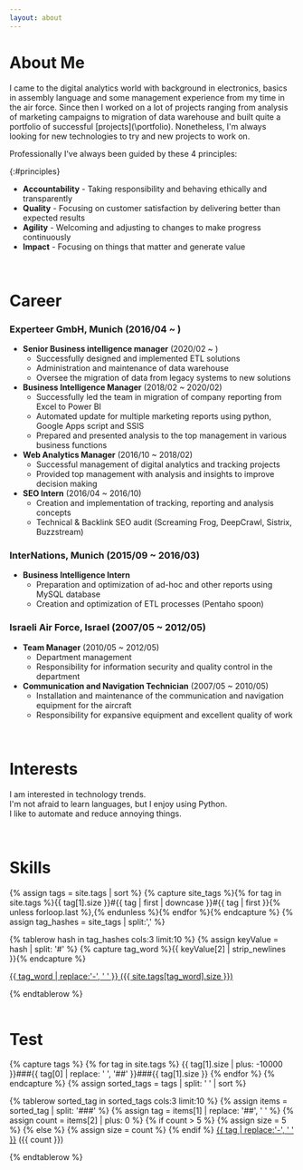 ```yaml
---
layout: about 
---
```


# About Me
I came to the digital analytics world with background in electronics, basics in assembly language and some management experience from my time in the air force. Since then I worked on a lot of projects ranging from analysis of marketing campaigns to migration of data warehouse and built quite a portfolio of successful [projects](\portfolio\). Nonetheless, I'm always looking for new technologies to try and new projects to work on.

Professionally I've always been guided by these 4 principles:

{:#principles}
- **Accountability** - Taking responsibility and behaving ethically and transparently
- **Quality** - Focusing on customer satisfaction by delivering better than expected results 
- **Agility** - Welcoming and adjusting to changes to make progress continuously
- **Impact** - Focusing on things that matter and generate value



<br/>

# Career


### Experteer GmbH, Munich (2016/04 ~ )
* **Senior Business intelligence manager** (2020/02 ~ )
  * Successfully designed and implemented ETL solutions
  * Administration and maintenance of data warehouse
  * Oversee the migration of data from legacy systems to new solutions
* **Business Intelligence Manager** (2018/02 ~ 2020/02)
  * Successfully led the team in migration of company reporting from Excel to Power BI
  * Automated update for multiple marketing reports using python, Google Apps script and SSIS
  * Prepared and presented analysis to the top management in various business functions
* **Web Analytics Manager** (2016/10 ~ 2018/02)
  * Successful management of digital analytics and tracking projects
  * Provided top management with analysis and insights to improve decision making
* **SEO Intern** (2016/04 ~ 2016/10)
  * Creation and implementation of tracking, reporting and analysis concepts
  * Technical & Backlink SEO audit (Screaming Frog, DeepCrawl, Sistrix, Buzzstream)


### InterNations, Munich (2015/09 ~ 2016/03)
* **Business Intelligence Intern**
  * Preparation and optimization of ad-hoc and other reports using MySQL database
  * Creation and optimization of ETL processes (Pentaho spoon)


###  Israeli Air Force, Israel (2007/05 ~ 2012/05)
* **Team Manager** (2010/05 ~ 2012/05)
  * Department management
  * Responsibility for information security and quality control in the department
* **Communication and Navigation Technician** (2007/05 ~ 2010/05)
  * Installation and maintenance of the communication and navigation equipment for the aircraft
  * Responsibility for expansive equipment and excellent quality of work

<br/>

# Interests
I am interested in technology trends.  
I'm not afraid to learn languages, but I enjoy using Python.  
I like to automate and reduce annoying things.  

<br/>

# Skills

<table>
{% assign tags = site.tags | sort %}
{% capture site_tags %}{% for tag in site.tags %}{{ tag[1].size }}#{{ tag | first | downcase }}#{{ tag | first }}{% unless forloop.last %},{% endunless %}{% endfor %}{% endcapture %}
{% assign tag_hashes = site_tags | split:',' %}


{% tablerow hash in tag_hashes  cols:3 limit:10 %}
  {% assign keyValue = hash | split: '#' %}
  {% capture tag_word %}{{ keyValue[2] | strip_newlines }}{% endcapture %}

  <span class="site-tag">
    <a href="/tags/{{ tag_word | first | slugify | downcase }}/"
        style="font-size: {{ site.tags[tag_word].size  |  times: 4 | plus: 80  }}%">
            {{ tag_word | replace:'-', ' ' }} ({{ site.tags[tag_word].size  }})
    </a>
</span>

{% endtablerow %}
</table>

# Test

<table>
{% capture tags %}
{% for tag in site.tags %}
{{ tag[1].size | plus: -10000 }}###{{ tag[0] | replace: ' ', '##' }}###{{ tag[1].size }}
{% endfor %}
{% endcapture %}
{% assign sorted_tags = tags | split: ' ' | sort %}


{% tablerow sorted_tag in sorted_tags  cols:3 limit:10 %}
{% assign items = sorted_tag | split: '###' %}
{% assign tag = items[1] | replace: '##', ' ' %}
{% assign count = items[2] | plus: 0 %}
{% if count > 5 %}
{% assign size = 5 %}
{% else %}
{% assign size = count %}
{% endif %}
<span class="tag-size-{{ size }}">
<a class="tag-link" href="/blog/tag/{{ tag | slugify }}" rel="tag">{{ tag | replace:'-', ' ' }}</a> ({{ count }})
</span>


{% endtablerow %}
</table>

